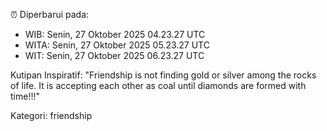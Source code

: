 ⏰ Diperbarui pada:
- WIB: Senin, 27 Oktober 2025 04.23.27 UTC
- WITA: Senin, 27 Oktober 2025 05.23.27 UTC
- WIT: Senin, 27 Oktober 2025 06.23.27 UTC

Kutipan Inspiratif:
"Friendship is not finding gold or silver among the rocks of life. It is accepting each other as coal until diamonds are formed with time!!!"


Kategori: friendship

